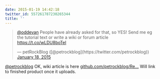 ```yaml
---
date: 2015-01-19 14:42:18
twitter_id: 557261787230265344
title: ''
---
```


<blockquote class="twitter-tweet"><p lang="en" dir="ltr"><a href="https://twitter.com/oddEvan?ref_src=twsrc%5Etfw">@oddevan</a> People have already asked for that, so YES! Send me eg the tutorial text or write a wiki or forum article <a href="https://t.co/wLDU8boTeI">https://t.co/wLDU8boTeI</a></p>&mdash; petRockBlog ([@petrockblog](https://twitter.com/petrockblog)) <a href="https://twitter.com/petrockblog/status/556788548918325248?ref_src=twsrc%5Etfw">January 18, 2015</a></blockquote>
<script async src="https://platform.twitter.com/widgets.js" charset="utf-8"></script>

[@petrockblog](https://twitter.com/petrockblog) OK, wiki article is here [github.com/petrockblog/Re…](https://github.com/petrockblog/RetroPie-Setup/wiki/Convert-RetroPie-SD-Card-Image-to-NOOBS-Image) Will link to finished product once it uploads.
